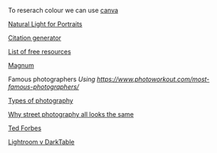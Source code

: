 To reserach colour we can use [canva](https://www.canva.com/en/)

[Natural Light for Portraits](https://www.linkedin.com/learning/learning-natural-light-portrait-photography/why-back-light-is-great-for-portraits?autoSkip=true&autoplay=true&resume=false&u=57684225)

[Citation generator](https://tafensw.libguides.com/citationgenerator/websites/webpage)

[List of free resources](https://shotkit.com/free-photographers-resources/)

[Magnum](https://www.magnumphotos.com/photographer/elliott-erwitt/)

Famous photographers  _Using https://www.photoworkout.com/most-famous-photographers/_

[Types of photography](https://www.adobe.com/creativecloud/photography/discover/types-of-photography.html)

[Why street photography all looks the same](https://youtu.be/KIUePO3lj0c)

[Ted Forbes](https://www.pinterest.com.au/tedforbes/)

[Lightroom v DarkTable](https://www.youtube.com/watch?v=qaigemb6aQc)
